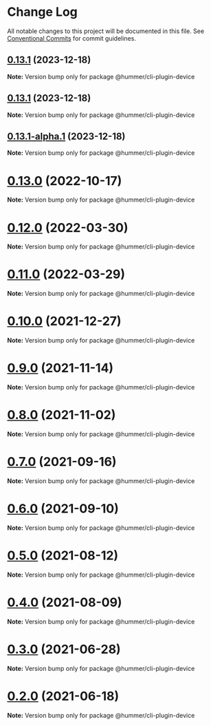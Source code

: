 # Change Log

All notable changes to this project will be documented in this file.
See [Conventional Commits](https://conventionalcommits.org) for commit guidelines.

## [0.13.1](https://git.xiaojukeji.com/tenon/tenon-cli/compare/v0.13.1-alpha.1...v0.13.1) (2023-12-18)

**Note:** Version bump only for package @hummer/cli-plugin-device





## [0.13.1](https://git.xiaojukeji.com/tenon/tenon-cli/compare/v0.13.1-alpha.1...v0.13.1) (2023-12-18)

**Note:** Version bump only for package @hummer/cli-plugin-device





## [0.13.1-alpha.1](https://git.xiaojukeji.com/tenon/tenon-cli/compare/v0.13.1...v0.13.1-alpha.1) (2023-12-18)

**Note:** Version bump only for package @hummer/cli-plugin-device





# [0.13.0](https://git.xiaojukeji.com/tenon/tenon-cli/compare/v0.12.1...v0.13.0) (2022-10-17)

**Note:** Version bump only for package @hummer/cli-plugin-device





# [0.12.0](https://git.xiaojukeji.com/tenon/tenon-cli/compare/v0.11.0...v0.12.0) (2022-03-30)

**Note:** Version bump only for package @hummer/cli-plugin-device





# [0.11.0](https://git.xiaojukeji.com/tenon/tenon-cli/compare/v0.10.3...v0.11.0) (2022-03-29)

**Note:** Version bump only for package @hummer/cli-plugin-device





# [0.10.0](https://git.xiaojukeji.com/tenon/tenon-cli/compare/v0.9.0...v0.10.0) (2021-12-27)

**Note:** Version bump only for package @hummer/cli-plugin-device





# [0.9.0](https://git.xiaojukeji.com/tenon/tenon-cli/compare/v0.8.0...v0.9.0) (2021-11-14)

**Note:** Version bump only for package @hummer/cli-plugin-device





# [0.8.0](https://git.xiaojukeji.com/tenon/tenon-cli/compare/v0.7.4...v0.8.0) (2021-11-02)

**Note:** Version bump only for package @hummer/cli-plugin-device





# [0.7.0](https://git.xiaojukeji.com/tenon/tenon-cli/compare/v0.6.0...v0.7.0) (2021-09-16)

**Note:** Version bump only for package @hummer/cli-plugin-device





# [0.6.0](https://git.xiaojukeji.com/tenon/tenon-cli/compare/v0.5.0...v0.6.0) (2021-09-10)

**Note:** Version bump only for package @hummer/cli-plugin-device





# [0.5.0](https://git.xiaojukeji.com/tenon/tenon-cli/compare/v0.4.0...v0.5.0) (2021-08-12)

**Note:** Version bump only for package @hummer/cli-plugin-device





# [0.4.0](https://git.xiaojukeji.com/tenon/tenon-cli/compare/v0.3.1...v0.4.0) (2021-08-09)

**Note:** Version bump only for package @hummer/cli-plugin-device





# [0.3.0](https://git.xiaojukeji.com/tenon/tenon-cli/compare/v0.2.0...v0.3.0) (2021-06-28)

**Note:** Version bump only for package @hummer/cli-plugin-device





# [0.2.0](https://git.xiaojukeji.com/tenon/tenon-cli/compare/v0.1.27...v0.2.0) (2021-06-18)

**Note:** Version bump only for package @hummer/cli-plugin-device
